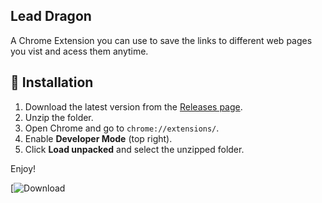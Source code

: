 <h2>Lead Dragon</h2>

A Chrome Extension you can use to save the links to different web pages you vist and acess them anytime.

## 🚀 Installation

1. Download the latest version from the [Releases page](https://github.com/AKASH167-sudo/LeadDragon/releases/tag/v1.0.0).
2. Unzip the folder.
3. Open Chrome and go to `chrome://extensions/`.
4. Enable **Developer Mode** (top right).
5. Click **Load unpacked** and select the unzipped folder.

Enjoy!

[![Download](https://github.com/AKASH167-sudo/LeadDragon/releases/tag/v1.0.0)
